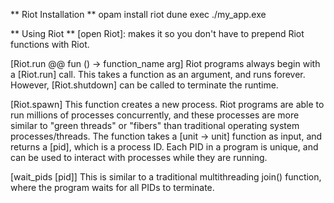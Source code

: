 ** Riot Installation **
opam install riot
dune exec ./my_app.exe

** Using Riot **
[open Riot]: makes it so you don't have to prepend Riot functions with Riot.

[Riot.run @@ fun () -> function_name arg]
Riot programs always begin with a [Riot.run] call. This takes a function as an argument,
and runs forever. However, [Riot.shutdown] can be called to terminate the runtime.

[Riot.spawn]
This function creates a new process. Riot programs are able to run millions of processes
concurrently, and these processes are more similar to "green threads" or "fibers"
than traditional operating system processes/threads.
The function takes a [unit -> unit] function as input, and returns a [pid], which is a
process ID. Each PID in a program is unique, and can be used to interact with processes
while they are running.

[wait_pids [pid]]
This is similar to a traditional multithreading join() function, where the program waits for all
PIDs to terminate.